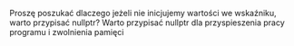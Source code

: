 Proszę poszukać dlaczego jeżeli nie inicjujemy wartości we wskaźniku, warto przypisać nullptr?
Warto przypisać nullptr dla przyspieszenia pracy programu i zwolnienia pamięci

